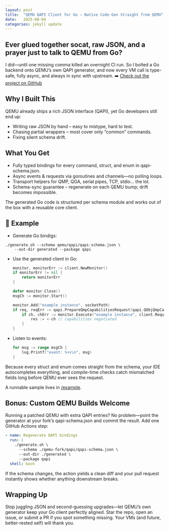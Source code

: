 ```yaml
---
layout: post
title:  "QEMU QAPI Client for Go — Native Code-Gen Straight from QEMU"
date:   2025-08-04
categories: jekyll update
---
```


## Ever glued together socat, raw JSON, and a prayer just to talk to QEMU from Go?
I did—until one missing comma killed an overnight CI run. So I bolted a Go backend onto QEMU’s own QAPI generator, and now every VM call is type-safe, fully async, and always in sync with upstream. ➡️ [Check out the project on GitHub](https://github.com/q-controller/qapi-client)

## Why I Built This
QEMU already ships a rich JSON interface (QAPI), yet Go developers still end up:
* Writing raw JSON by hand – easy to mistype, hard to test.
* Chasing partial wrappers – most cover only “common” commands.
* Fixing silent schema drift.

## What You Get
* Fully typed bindings for every command, struct, and enum in qapi-schema.json.
* Async events & requests via goroutines and channels—no polling loops.
* Transport helpers for QMP, QGA, serial pipes, TCP, stdio… the lot.
* Schema-sync guarantee – regenerate on each QEMU bump; drift becomes impossible.

The generated Go code is structured per schema module and works out of the box with a reusable core client.

## 🚀 Example
* Generate Go bindigs:

```shell
./generate.sh --schema qemu/qapi/qapi-schema.json \
    --out-dir generated --package qapi
```

* Use the generated client in Go:

    ```go
    monitor, monitorErr := client.NewMonitor()
    if monitorErr != nil {
        return monitorErr
    }

    defer monitor.Close()
    msgCh := monitor.Start()

    monitor.Add("example instance", socketPath)
    if req, reqErr := qapi.PrepareQmpCapabilitiesRequest(qapi.QObjQmpCapabilitiesArg{}); reqErr == nil {
        if ch, chErr := monitor.Execute("example instance", client.Request(*req)); chErr == nil {
            res := <-ch // capabilities negotiated
        }
    }
    ```

* Listen to events:

    ```go
    for msg := range msgCh {
        log.Printf("event: %+v\n", msg)
    }
    ```

Because every struct and enum comes straight from the schema, your IDE autocompletes everything, and compile-time checks catch mismatched fields long before QEMU ever sees the request.

A runnable sample lives in [/example](https://github.com/q-controller/qapi-client/tree/main/example).

## Bonus: Custom QEMU Builds Welcome

Running a patched QEMU with extra QAPI entries? No problem—point the generator at your fork’s qapi-schema.json and commit the result. Add one GitHub Actions step:

```yaml
- name: Regenerate QAPI bindings
  run: |
    ./generate.sh \
      --schema ./qemu-fork/qapi/qapi-schema.json \
      --out-dir ./generated \
      --package qapi
  shell: bash
```

If the schema changes, the action yields a clean diff and your pull request instantly shows whether anything downstream breaks.

## Wrapping Up
Stop juggling JSON and second-guessing upgrades—let QEMU’s own generator keep your Go client perfectly aligned. Star the repo, open an issue, or submit a PR if you spot something missing. Your VMs (and future, better-rested self) will thank you.
